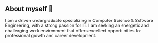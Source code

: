 ## About myself 👋

I am a driven undergraduate specializing in Computer Science & Software Engineering, with a strong passion for IT. I am seeking an energetic and challenging work environment that offers excellent opportunities for professional growth and career development.

